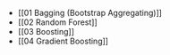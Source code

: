 - [[01 Bagging (Bootstrap Aggregating)]]
- [[02 Random Forest]]
- [[03 Boosting]]
- [[04 Gradient Boosting]]